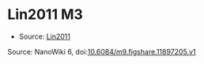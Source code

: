 <a name="material" />

# Lin2011 M3
<script type="application/ld+json">
  {
    "@context": "https://schema.org/",
    "@type": "ChemicalSubstance",
    "@id": "https://egonw.github.io/nanowiki/nanowiki332.html#material",
    "http://purl.org/dc/terms/conformsTo":
      {
        "@type": "CreativeWork",
        "@id": "https://bioschemas.org/profiles/ChemicalSubstance/0.4-RELEASE/"
      },
    "identfier": "332",
    "name": "Lin2011 M3",
    "url": "https://egonw.github.io/nanowiki/nanowiki332.html#material",
    "sameAs": "http://127.0.0.1/mediawiki/index.php/Special:URIResolver/Lin2011_M3"
  }
</script>


* Source: [Lin2011](Lin2011.md)


Source: NanoWiki 6, doi:[10.6084/m9.figshare.11897205.v1](https://doi.org/10.6084/m9.figshare.11897205.v1)
